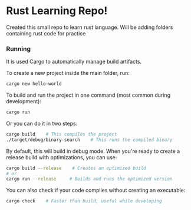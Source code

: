 # Rust Learning Repo!

Created this small repo to learn rust language.
Will be adding folders containing rust code for practice

### Running

It is used Cargo to automatically manage build artifacts.

To create a new project inside the main folder, run:

```bash
cargo new hello-world
```

To build and run the project in one command (most common during development):

```bash
cargo run
```

Or you can do it in two steps:

```bash
cargo build    # This compiles the project
./target/debug/binary-search    # This runs the compiled binary
```

By default, this will build in debug mode. When you're ready to create a release build with optimizations, you can use:

```bash
cargo build --release    # Creates an optimized build
# or
cargo run --release     # Builds and runs the optimized version
```

You can also check if your code compiles without creating an executable:

```bash
cargo check    # Faster than build, useful while developing
``` 